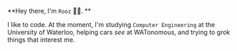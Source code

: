 <div>
  
**Hey there, I'm `Rooz` 🕴🏽. **

I like to code. At the moment, I'm studying `Computer Engineering` at the University of Waterloo, helping cars _see_ at WATonomous, and trying to grok things that interest me.
</div>
